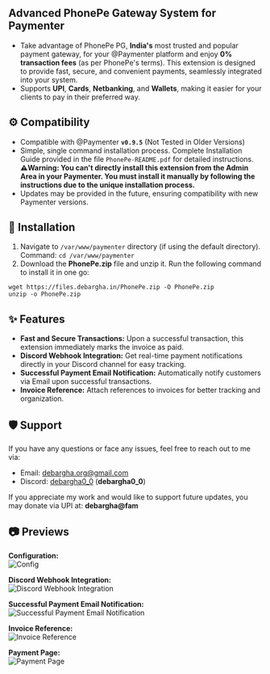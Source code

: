 ## Advanced PhonePe Gateway System for Paymenter 
- Take advantage of PhonePe PG, **India's** most trusted and popular payment gateway, for your @Paymenter platform and enjoy **0% transaction fees** (as per PhonePe's terms). This extension is designed to provide fast, secure, and convenient payments, seamlessly integrated into your system.
- Supports **UPI**, **Cards**, **Netbanking**, and **Wallets**, making it easier for your clients to pay in their preferred way.

## ⚙️ Compatibility
- Compatible with @Paymenter **`v0.9.5`** (Not Tested in Older Versions)
- Simple, single command installation process. Complete Installation Guide provided in the file `PhonePe-README.pdf` for detailed instructions. **⚠️Warning: You can't directly install this extension from the Admin Area in your Paymenter. You must install it manually by following the instructions due to the unique installation process.**
- Updates may be provided in the future, ensuring compatibility with new Paymenter versions.

## 🧿 Installation
1. Navigate to `/var/www/paymenter` directory (if using the default directory). Command: `cd /var/www/paymenter`
2. Download the **PhonePe.zip** file and unzip it. Run the following command to install it in one go: 

```
wget https://files.debargha.in/PhonePe.zip -O PhonePe.zip
unzip -o PhonePe.zip
```


## ✨ Features
- **Fast and Secure Transactions:** Upon a successful transaction, this extension immediately marks the invoice as paid.
- **Discord Webhook Integration:** Get real-time payment notifications directly in your Discord channel for easy tracking.
- **Successful Payment Email Notification:** Automatically notify customers via Email upon successful transactions.
- **Invoice Reference:** Attach references to invoices for better tracking and organization.

## 🛡️ Support
If you have any questions or face any issues, feel free to reach out to me via:
- Email: [debargha.org@gmail.com](mailto:debargha.org@gmail.com)
- Discord: [debargha0_0](https://discord.com/users/568339466108928000) (**debargha0_0**)


If you appreciate my work and would like to support future updates, you may donate via UPI at: **debargha@fam**

## 📷 Previews
**Configuration:**<br /> ![Config](https://files.debargha.in/paymenter-extension-phonepe/config.png)

**Discord Webhook Integration:**<br /> ![Discord Webhook Integration](https://files.debargha.in/paymenter-extension-phonepe/webhook.png)

**Successful Payment Email Notification:**<br /> ![Successful Payment Email Notification](https://files.debargha.in/paymenter-extension-phonepe/email.png)

**Invoice Reference:** <br /> ![Invoice Reference](https://files.debargha.in/paymenter-extension-phonepe/reference.png)

**Payment Page:** <br /> ![Payment Page](https://files.debargha.in/paymenter-extension-phonepe/payment.png)
